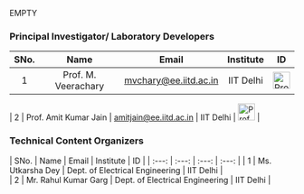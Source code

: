 EMPTY
<!-- Remove all lines above this line before making changes to the file -->
### Principal Investigator/ Laboratory Developers
| SNo. | Name | Email | Institute | ID |
| :---: | :---: | :---: | :---: | :---: |
| 1 | Prof. M. Veerachary | mvchary@ee.iitd.ac.in | IIT Delhi | <img src="profimg1.png" alt="Prof. M. Veerachary" width="30" height="30"> |

| 2 | Prof. Amit Kumar Jain | amitjain@ee.iitd.ac.in | IIT Delhi | <img src="profimg2.png" alt="Prof. Amit Kumar Jain" width="30" height="30"> |


### Technical Content Organizers

| SNo. | Name | Email | Institute | ID |
| :---: | :---: | :---: | :---: |
| 1 | Ms. Utkarsha Dey | Dept. of Electrical Engineering | IIT Delhi |  
| 2 | Mr. Rahul Kumar Garg | Dept. of Electrical Engineering | IIT Delhi |  